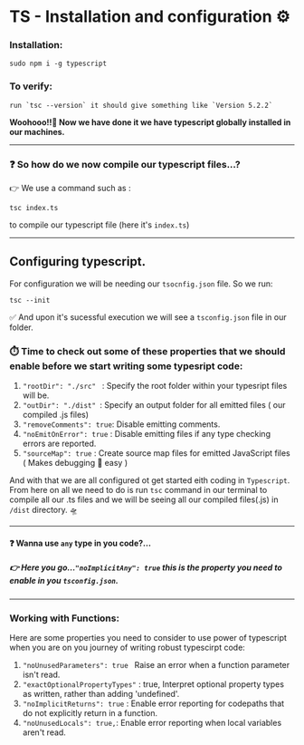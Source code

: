 # TS - Installation and configuration ⚙️

### Installation:

```shell
sudo npm i -g typescript
```

### To verify:

```shell
run `tsc --version` it should give something like `Version 5.2.2`
```

**Woohooo!!🥳 Now we have done it we have typescript globally installed in our machines.**

---

### ❓ So how do we now compile our typescript files...?

👉 We use a command such as :

```shell
tsc index.ts
```

to compile our typescript file (here it's `index.ts`)

---

## Configuring typescript.

For configuration we will be needing our `tsocnfig.json` file. So we run:

```shell
tsc --init
```

✅ And upon it's sucessful execution we will see a `tsconfig.json` file in our folder.

### ⏱️ Time to check out some of these properties that we should enable before we start writing some typesript code:

1.  `"rootDir": "./src" ` : Specify the root folder within your typesript files will be.
2.  `"outDir": "./dist" `: Specify an output folder for all emitted files ( our compiled .js files)
3.  `"removeComments": true`: Disable emitting comments.
4.  `"noEmitOnError": true` : Disable emitting files if any type checking errors are reported.
5.  `"sourceMap": true` : Create source map files for emitted JavaScript files ( Makes debugging 🐛 easy )

And with that we are all configured ot get started eith coding in `Typescript`. From here on all we need to do is run `tsc` command in our terminal to compile all our .ts files and we will be seeing all our compiled files(.js) in `/dist` directory.
:flying_saucer:

---

#### ❓ Wanna use `any` type in you code?...

##### 👉 Here you go...`"noImplicitAny": true` this is the property you need to enable in you `tsconfig.json`.

---

### Working with Functions:

Here are some properties you need to consider to use power of typescript when you are on you journey of writing robust typescirpt code:

1. `"noUnusedParameters": true ` Raise an error when a function parameter isn't read.
2. `"exactOptionalPropertyTypes"` : true, Interpret optional property types as written, rather than adding 'undefined'.
3. `"noImplicitReturns": true` : Enable error reporting for codepaths that do not explicitly return in a function.
4. `"noUnusedLocals": true,`: Enable error reporting when local variables aren't read.
